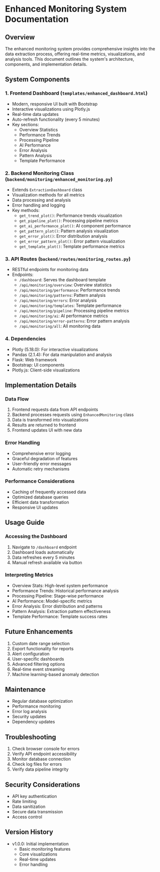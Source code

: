 # Enhanced Monitoring System Documentation

## Overview
The enhanced monitoring system provides comprehensive insights into the data extraction process, offering real-time metrics, visualizations, and analysis tools. This document outlines the system's architecture, components, and implementation details.

## System Components

### 1. Frontend Dashboard (`templates/enhanced_dashboard.html`)
- Modern, responsive UI built with Bootstrap
- Interactive visualizations using Plotly.js
- Real-time data updates
- Auto-refresh functionality (every 5 minutes)
- Key sections:
  - Overview Statistics
  - Performance Trends
  - Processing Pipeline
  - AI Performance
  - Error Analysis
  - Pattern Analysis
  - Template Performance

### 2. Backend Monitoring Class (`backend/monitoring/enhanced_monitoring.py`)
- Extends `ExtractionDashboard` class
- Visualization methods for all metrics
- Data processing and analysis
- Error handling and logging
- Key methods:
  - `get_trend_plot()`: Performance trends visualization
  - `get_pipeline_plot()`: Processing pipeline metrics
  - `get_ai_performance_plot()`: AI component performance
  - `get_pattern_plot()`: Pattern analysis visualization
  - `get_error_plot()`: Error distribution analysis
  - `get_error_pattern_plot()`: Error pattern visualization
  - `get_template_plot()`: Template performance metrics

### 3. API Routes (`backend/routes/monitoring_routes.py`)
- RESTful endpoints for monitoring data
- Endpoints:
  - `/dashboard`: Serves the dashboard template
  - `/api/monitoring/overview`: Overview statistics
  - `/api/monitoring/performance`: Performance trends
  - `/api/monitoring/patterns`: Pattern analysis
  - `/api/monitoring/errors`: Error analysis
  - `/api/monitoring/templates`: Template performance
  - `/api/monitoring/pipeline`: Processing pipeline metrics
  - `/api/monitoring/ai`: AI performance metrics
  - `/api/monitoring/error-patterns`: Error pattern analysis
  - `/api/monitoring/all`: All monitoring data

### 4. Dependencies
- Plotly (5.18.0): For interactive visualizations
- Pandas (2.1.4): For data manipulation and analysis
- Flask: Web framework
- Bootstrap: UI components
- Plotly.js: Client-side visualizations

## Implementation Details

### Data Flow
1. Frontend requests data from API endpoints
2. Backend processes requests using `EnhancedMonitoring` class
3. Data is transformed into visualizations
4. Results are returned to frontend
5. Frontend updates UI with new data

### Error Handling
- Comprehensive error logging
- Graceful degradation of features
- User-friendly error messages
- Automatic retry mechanisms

### Performance Considerations
- Caching of frequently accessed data
- Optimized database queries
- Efficient data transformation
- Responsive UI updates

## Usage Guide

### Accessing the Dashboard
1. Navigate to `/dashboard` endpoint
2. Dashboard loads automatically
3. Data refreshes every 5 minutes
4. Manual refresh available via button

### Interpreting Metrics
- Overview Stats: High-level system performance
- Performance Trends: Historical performance analysis
- Processing Pipeline: Stage-wise performance
- AI Performance: Model-specific metrics
- Error Analysis: Error distribution and patterns
- Pattern Analysis: Extraction pattern effectiveness
- Template Performance: Template success rates

## Future Enhancements
1. Custom date range selection
2. Export functionality for reports
3. Alert configuration
4. User-specific dashboards
5. Advanced filtering options
6. Real-time event streaming
7. Machine learning-based anomaly detection

## Maintenance
- Regular database optimization
- Performance monitoring
- Error log analysis
- Security updates
- Dependency updates

## Troubleshooting
1. Check browser console for errors
2. Verify API endpoint accessibility
3. Monitor database connection
4. Check log files for errors
5. Verify data pipeline integrity

## Security Considerations
- API key authentication
- Rate limiting
- Data sanitization
- Secure data transmission
- Access control

## Version History
- v1.0.0: Initial implementation
  - Basic monitoring features
  - Core visualizations
  - Real-time updates
  - Error handling 